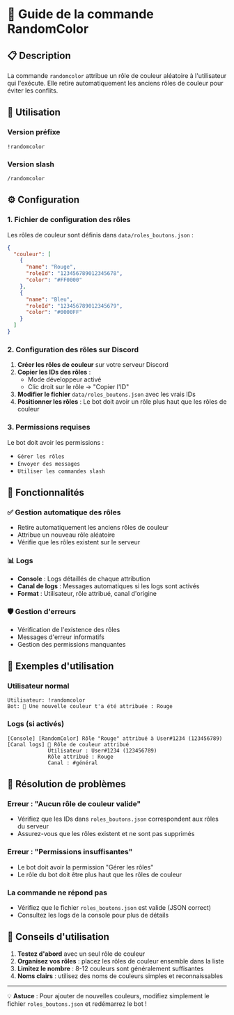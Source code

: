# 🎨 Guide de la commande RandomColor

## 📋 Description

La commande `randomcolor` attribue un rôle de couleur aléatoire à l'utilisateur qui l'exécute. Elle retire automatiquement les anciens rôles de couleur pour éviter les conflits.

## 🚀 Utilisation

### Version préfixe
```
!randomcolor
```

### Version slash
```
/randomcolor
```

## ⚙️ Configuration

### 1. Fichier de configuration des rôles

Les rôles de couleur sont définis dans `data/roles_boutons.json` :

```json
{
  "couleur": [
    {
      "name": "Rouge",
      "roleId": "123456789012345678",
      "color": "#FF0000"
    },
    {
      "name": "Bleu", 
      "roleId": "123456789012345679",
      "color": "#0000FF"
    }
  ]
}
```

### 2. Configuration des rôles sur Discord

1. **Créer les rôles de couleur** sur votre serveur Discord
2. **Copier les IDs des rôles** :
   - Mode développeur activé
   - Clic droit sur le rôle → "Copier l'ID"
3. **Modifier le fichier** `data/roles_boutons.json` avec les vrais IDs
4. **Positionner les rôles** : Le bot doit avoir un rôle plus haut que les rôles de couleur

### 3. Permissions requises

Le bot doit avoir les permissions :
- `Gérer les rôles`
- `Envoyer des messages`
- `Utiliser les commandes slash`

## 🔧 Fonctionnalités

### ✅ Gestion automatique des rôles
- Retire automatiquement les anciens rôles de couleur
- Attribue un nouveau rôle aléatoire
- Vérifie que les rôles existent sur le serveur

### 📊 Logs
- **Console** : Logs détaillés de chaque attribution
- **Canal de logs** : Messages automatiques si les logs sont activés
- **Format** : Utilisateur, rôle attribué, canal d'origine

### 🛡️ Gestion d'erreurs
- Vérification de l'existence des rôles
- Messages d'erreur informatifs
- Gestion des permissions manquantes

## 📝 Exemples d'utilisation

### Utilisateur normal
```
Utilisateur: !randomcolor
Bot: 🎨 Une nouvelle couleur t'a été attribuée : Rouge
```

### Logs (si activés)
```
[Console] [RandomColor] Rôle "Rouge" attribué à User#1234 (123456789)
[Canal logs] 🎨 Rôle de couleur attribué
             Utilisateur : User#1234 (123456789)
             Rôle attribué : Rouge
             Canal : #général
```

## 🚨 Résolution de problèmes

### Erreur : "Aucun rôle de couleur valide"
- Vérifiez que les IDs dans `roles_boutons.json` correspondent aux rôles du serveur
- Assurez-vous que les rôles existent et ne sont pas supprimés

### Erreur : "Permissions insuffisantes"
- Le bot doit avoir la permission "Gérer les rôles"
- Le rôle du bot doit être plus haut que les rôles de couleur

### La commande ne répond pas
- Vérifiez que le fichier `roles_boutons.json` est valide (JSON correct)
- Consultez les logs de la console pour plus de détails

## 🎯 Conseils d'utilisation

1. **Testez d'abord** avec un seul rôle de couleur
2. **Organisez vos rôles** : placez les rôles de couleur ensemble dans la liste
3. **Limitez le nombre** : 8-12 couleurs sont généralement suffisantes
4. **Noms clairs** : utilisez des noms de couleurs simples et reconnaissables

---

💡 **Astuce** : Pour ajouter de nouvelles couleurs, modifiez simplement le fichier `roles_boutons.json` et redémarrez le bot !
